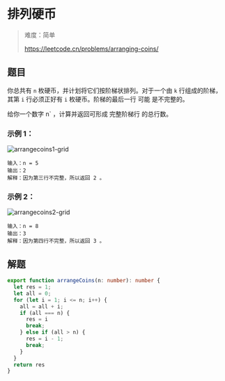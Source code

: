 # 排列硬币

> 难度：简单
>
> https://leetcode.cn/problems/arranging-coins/

## 题目

你总共有 `n` 枚硬币，并计划将它们按阶梯状排列。对于一个由 `k` 行组成的阶梯，其第 `i` 行必须正好有 `i` 枚硬币。阶梯的最后一行 可能 是不完整的。

给你一个数字 n` ，计算并返回可形成 完整阶梯行 的总行数。
 

### 示例 1：

![arrangecoins1-grid](https://user-images.githubusercontent.com/7553998/220069616-54f377b0-194a-4202-a436-d4af4bda0d9e.jpeg)

```
输入：n = 5
输出：2
解释：因为第三行不完整，所以返回 2 。
```

### 示例 2：

![arrangecoins2-grid](https://user-images.githubusercontent.com/7553998/220069717-f5959421-5771-46b8-a2ae-bd561dce4851.jpeg)

```
输入：n = 8
输出：3
解释：因为第四行不完整，所以返回 3 。
```

## 解题

```typescript
export function arrangeCoins(n: number): number {
  let res = 1;
  let all = 0;
  for (let i = 1; i <= n; i++) {
    all = all + i;
    if (all === n) {
      res = i
      break;
    } else if (all > n) {
      res = i - 1;
      break;
    }
  }
  return res
}

```